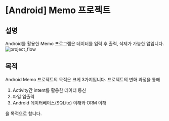 # [Android] Memo 프로젝트
## 설명
Android를 활용한 Memo 프로그램은 데이터를 입력 후 출력, 삭제가 가능한 앱입니다.
![project_flow](http://cfile26.uf.tistory.com/image/994EE43359C99FB72AFD13)
## 목적
Android Memo 프로젝트의 목적은 크게 3가지입니다. 프로젝트의 변화 과정을 통해</br>
1. Activity간 intent를 활용한 데이터 통신
2. 파일 입출력
3. Android 데이터베이스(SQLite) 이해와 ORM 이해</br>

을 목적으로 합니다.
